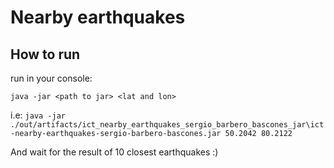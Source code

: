 # Nearby earthquakes

## How to run

run in your console:

``java -jar <path to jar> <lat and lon>``

i.e: ``java -jar ./out/artifacts/ict_nearby_earthquakes_sergio_barbero_bascones_jar\ict-nearby-earthquakes-sergio-barbero-bascones.jar 50.2042 80.2122``

And wait for the result of 10 closest earthquakes :)